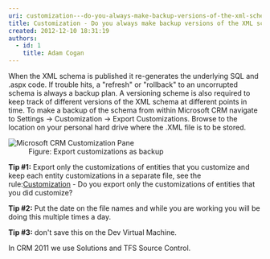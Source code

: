 ```yaml
---
uri: customization---do-you-always-make-backup-versions-of-the-xml-schema-crm--only
title: Customization - Do you always make backup versions of the XML schema? (CRM 4 only)
created: 2012-12-10 18:31:19
authors:
  - id: 1
    title: Adam Cogan
---
```





<span class='intro'> <p>When the XML schema is published it re-generates the underlying SQL and .aspx code. If trouble hits, a &quot;refresh&quot; or &quot;rollback&quot; to an uncorrupted schema is always a backup plan. A versioning scheme is also required to keep track of different versions of the XML schema at different points in time. To make a backup of the schema from within Microsoft CRM navigate to Settings -&gt; Customization -&gt; Export Customizations. Browse to the location on your personal hard drive where the .XML file is to be stored. </p> </span>

<dl class="image"><dt><img alt="Microsoft CRM Customization Pane" src="/PublishingImages/CRM_CustomizationPane.jpg" /></dt>
<dd>Figure&#58; Export customizations as backup </dd></dl>
<p><strong>Tip #1&#58;</strong> Export only the customizations of entities that you customize and keep each entity customizations in a separate file, see the rule&#58;<a href="/Pages/Only-export-the-customizations-and-related-ones-that-you-have-made.aspx">Customization</a><span></span><span> - Do you export only the customizations of entities that you did customize?</span></p>
<p><strong>Tip #2&#58;</strong> Put the date on the file names and while you are working you will be doing this multiple times a day. </p>
<p><strong>Tip #3&#58;</strong> don't save this on the Dev Virtual Machine. </p><p>In CRM 2011 we use Solutions and TFS Source Control.</p>


